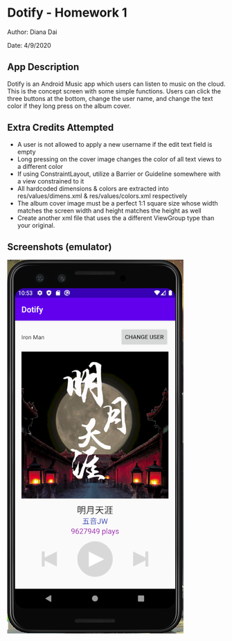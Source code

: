 # Dotify - Homework 1
Author: Diana Dai

Date: 4/9/2020

## App Description
Dotify is an Android Music app which users can listen to music on the cloud. This is the concept screen with some simple functions. Users can click the three buttons at the bottom, change the user name, and change the text color if they long press on the album cover.

## Extra Credits Attempted
- A user is not allowed to apply a new username if the edit text field is empty
- Long pressing on the cover image changes the color of all text views to a different color
- If using ConstraintLayout, utilize a Barrier or Guideline somewhere with a view constrained to it
- All hardcoded dimensions & colors are extracted into res/values/dimens.xml & res/values/colors.xml respectively
- The album cover image must be a perfect 1:1 square size whose width matches the screen width and height matches the height as well
- Create another xml file that uses the a different ViewGroup type than your original.

## Screenshots (emulator)
![Homework 1 preview](./screenshots/hw1.png)
